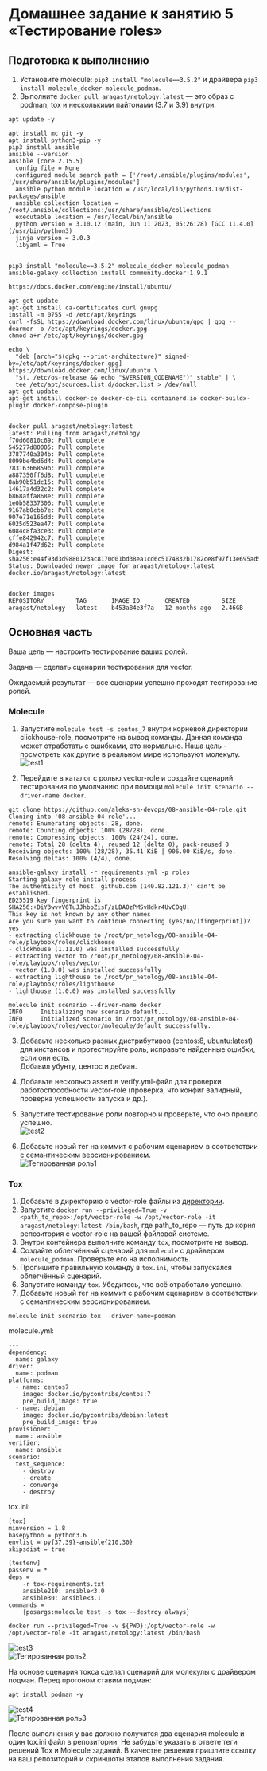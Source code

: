 # Домашнее задание к занятию 5 «Тестирование roles»

## Подготовка к выполнению

1. Установите molecule: `pip3 install "molecule==3.5.2"` и драйвера `pip3 install molecule_docker molecule_podman`.
2. Выполните `docker pull aragast/netology:latest` —  это образ с podman, tox и несколькими пайтонами (3.7 и 3.9) внутри.
```
apt update -y

apt install mc git -y
apt install python3-pip -y
pip3 install ansible
ansible --version
ansible [core 2.15.5]
  config file = None
  configured module search path = ['/root/.ansible/plugins/modules', '/usr/share/ansible/plugins/modules']
  ansible python module location = /usr/local/lib/python3.10/dist-packages/ansible
  ansible collection location = /root/.ansible/collections:/usr/share/ansible/collections
  executable location = /usr/local/bin/ansible
  python version = 3.10.12 (main, Jun 11 2023, 05:26:28) [GCC 11.4.0] (/usr/bin/python3)
  jinja version = 3.0.3
  libyaml = True


pip3 install "molecule==3.5.2" molecule_docker molecule_podman
ansible-galaxy collection install community.docker:1.9.1

https://docs.docker.com/engine/install/ubuntu/

apt-get update
apt-get install ca-certificates curl gnupg
install -m 0755 -d /etc/apt/keyrings
curl -fsSL https://download.docker.com/linux/ubuntu/gpg | gpg --dearmor -o /etc/apt/keyrings/docker.gpg
chmod a+r /etc/apt/keyrings/docker.gpg

echo \
  "deb [arch="$(dpkg --print-architecture)" signed-by=/etc/apt/keyrings/docker.gpg] https://download.docker.com/linux/ubuntu \
  "$(. /etc/os-release && echo "$VERSION_CODENAME")" stable" | \
  tee /etc/apt/sources.list.d/docker.list > /dev/null
apt-get update
apt-get install docker-ce docker-ce-cli containerd.io docker-buildx-plugin docker-compose-plugin


docker pull aragast/netology:latest
latest: Pulling from aragast/netology
f70d60810c69: Pull complete
545277d80005: Pull complete
3787740a304b: Pull complete
8099be4bd6d4: Pull complete
78316366859b: Pull complete
a887350ff6d8: Pull complete
8ab90b51dc15: Pull complete
14617a4d32c2: Pull complete
b868affa868e: Pull complete
1e0b58337306: Pull complete
9167ab0cbb7e: Pull complete
907e71e165dd: Pull complete
6025d523ea47: Pull complete
6084c8fa3ce3: Pull complete
cffe842942c7: Pull complete
d984a1f47d62: Pull complete
Digest: sha256:e44f93d3d9880123ac8170d01bd38ea1cd6c5174832b1782ce8f97f13e695ad5
Status: Downloaded newer image for aragast/netology:latest
docker.io/aragast/netology:latest


docker images
REPOSITORY         TAG       IMAGE ID       CREATED         SIZE
aragast/netology   latest    b453a84e3f7a   12 months ago   2.46GB
```

## Основная часть

Ваша цель — настроить тестирование ваших ролей. 

Задача — сделать сценарии тестирования для vector. 

Ожидаемый результат — все сценарии успешно проходят тестирование ролей.

### Molecule

1. Запустите  `molecule test -s centos_7` внутри корневой директории clickhouse-role, посмотрите на вывод команды. Данная команда может отработать с ошибками, это нормально. Наша цель - посмотреть как другие в реальном мире используют молекулу.
![test1](/screenshots/1.png)  

2. Перейдите в каталог с ролью vector-role и создайте сценарий тестирования по умолчанию при помощи `molecule init scenario --driver-name docker`.
```
git clone https://github.com/aleks-sh-devops/08-ansible-04-role.git
Cloning into '08-ansible-04-role'...
remote: Enumerating objects: 28, done.
remote: Counting objects: 100% (28/28), done.
remote: Compressing objects: 100% (24/24), done.
remote: Total 28 (delta 4), reused 12 (delta 0), pack-reused 0
Receiving objects: 100% (28/28), 35.41 KiB | 906.00 KiB/s, done.
Resolving deltas: 100% (4/4), done.

ansible-galaxy install -r requirements.yml -p roles
Starting galaxy role install process
The authenticity of host 'github.com (140.82.121.3)' can't be established.
ED25519 key fingerprint is SHA256:+DiY3wvvV6TuJJhbpZisF/zLDA0zPMSvHdkr4UvCOqU.
This key is not known by any other names
Are you sure you want to continue connecting (yes/no/[fingerprint])? yes
- extracting clickhouse to /root/pr_netology/08-ansible-04-role/playbook/roles/clickhouse
- clickhouse (1.11.0) was installed successfully
- extracting vector to /root/pr_netology/08-ansible-04-role/playbook/roles/vector
- vector (1.0.0) was installed successfully
- extracting lighthouse to /root/pr_netology/08-ansible-04-role/playbook/roles/lighthouse
- lighthouse (1.0.0) was installed successfully

molecule init scenario --driver-name docker
INFO     Initializing new scenario default...
INFO     Initialized scenario in /root/pr_netology/08-ansible-04-role/playbook/roles/vector/molecule/default successfully.
```

3. Добавьте несколько разных дистрибутивов (centos:8, ubuntu:latest) для инстансов и протестируйте роль, исправьте найденные ошибки, если они есть.  
Добавил убунту, центос и дебиан.  
4. Добавьте несколько assert в verify.yml-файл для  проверки работоспособности vector-role (проверка, что конфиг валидный, проверка успешности запуска и др.). 
5. Запустите тестирование роли повторно и проверьте, что оно прошло успешно.  
![test2](/screenshots/2.png)  

5. Добавьте новый тег на коммит с рабочим сценарием в соответствии с семантическим версионированием.  
![Тегированная роль1](https://github.com/aleks-sh-devops/vector-role/tree/1.0.4)  


### Tox

1. Добавьте в директорию с vector-role файлы из [директории](./example).
2. Запустите `docker run --privileged=True -v <path_to_repo>:/opt/vector-role -w /opt/vector-role -it aragast/netology:latest /bin/bash`, где path_to_repo — путь до корня репозитория с vector-role на вашей файловой системе.
3. Внутри контейнера выполните команду `tox`, посмотрите на вывод.
5. Создайте облегчённый сценарий для `molecule` с драйвером `molecule_podman`. Проверьте его на исполнимость.
6. Пропишите правильную команду в `tox.ini`, чтобы запускался облегчённый сценарий.
8. Запустите команду `tox`. Убедитесь, что всё отработало успешно.
9. Добавьте новый тег на коммит с рабочим сценарием в соответствии с семантическим версионированием.

```
molecule init scenario tox --driver-name=podman
```
molecule.yml:  
```
---
dependency:
  name: galaxy
driver:
  name: podman
platforms:
  - name: centos7
    image: docker.io/pycontribs/centos:7
    pre_build_image: true
  - name: debian
    image: docker.io/pycontribs/debian:latest
    pre_build_image: true
provisioner:
  name: ansible
verifier:
  name: ansible
scenario:
  test_sequence:
    - destroy
    - create
    - converge
    - destroy
```

tox.ini:
```
[tox]
minversion = 1.8
basepython = python3.6
envlist = py{37,39}-ansible{210,30}
skipsdist = true

[testenv]
passenv = *
deps =
    -r tox-requirements.txt
    ansible210: ansible<3.0
    ansible30: ansible<3.1
commands =
    {posargs:molecule test -s tox --destroy always}
```

```
docker run --privileged=True -v ${PWD}:/opt/vector-role -w /opt/vector-role -it aragast/netology:latest /bin/bash
```
![test3](/screenshots/3.png)  
![Тегированная роль2](https://github.com/aleks-sh-devops/vector-role/tree/1.0.5)  

На основе сценария токса сделал сценарий для молекулы с драйвером подман. Перед прогоном ставим подман:  
```
apt install podman -y
```
![test4](/screenshots/4.png)  
![Тегированная роль3](https://github.com/aleks-sh-devops/vector-role/tree/1.0.6)  


После выполнения у вас должно получится два сценария molecule и один tox.ini файл в репозитории. Не забудьте указать в ответе теги решений Tox и Molecule заданий. В качестве решения пришлите ссылку на  ваш репозиторий и скриншоты этапов выполнения задания. 

